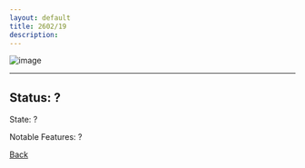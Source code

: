 ```yaml
---
layout: default
title: 2602/19
description: 
---
```

![image]()

* * *

## Status: ?

State: ?

Notable Features: ?

[Back](/./forest/bunker.html)
